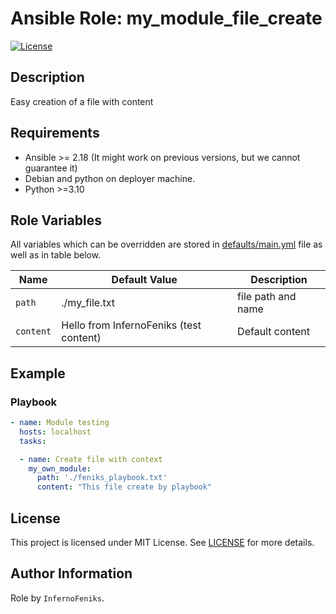 # Ansible Role: my_module_file_create
[![License](https://img.shields.io/badge/license-MIT%20License-brightgreen.svg)](https://opensource.org/licenses/MIT)

## Description

Easy creation of a file with content

## Requirements

- Ansible >= 2.18 (It might work on previous versions, but we cannot guarantee it)
- Debian and python on deployer machine.
- Python >=3.10

## Role Variables

All variables which can be overridden are stored in [defaults/main.yml](defaults/main.yml) file as well as in table below.

| Name           | Default Value | Description                        |
| -------------- | ------------- | -----------------------------------|
| `path` | ./my_file.txt | file path and name |
| `content`| Hello from InfernoFeniks (test content) | Default content |


## Example

### Playbook

```yaml
- name: Module testing
  hosts: localhost
  tasks:

  - name: Create file with context
    my_own_module:
      path: './feniks_playbook.txt'
      content: "This file create by playbook"
```

## License

This project is licensed under MIT License. See [LICENSE](/LICENSE) for more details.


## Author Information

Role by `InfernoFeniks`.